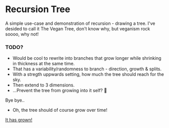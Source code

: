# Recursion Tree

A simple use-case and demonstration of recursion - drawing a tree.
I've desided to call it The Vegan Tree, don't know why, but veganism rock soooo, why not!

### TODO?
* Would be cool to rewrite into branches that grow longer while shrinking in thickness at the same time.
* That has a variability/randomness to branch - direction, growth & splits.
* With a stregth uppwards setting, how much the tree should reach for the sky.
* Then extend to 3 dimensions.
* ...Prevent the tree from growing into it self? 🤯

Bye bye..

* Oh, the tree should of course grow over time!

[It has grown!](https://tsourdox.github.io/recursion-tree/)
